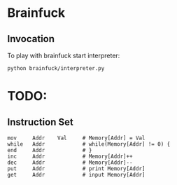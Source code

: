 Brainfuck
=========

Invocation
----------

To play with brainfuck start interpreter:

    python brainfuck/interpreter.py

TODO:
=====

Instruction Set
---------------

    mov     Addr    Val     # Memory[Addr] = Val
    while   Addr            # while(Memory[Addr] != 0) {
    end     Addr            # } 
    inc     Addr            # Memory[Addr]++
    dec     Addr            # Memory[Addr]--
    put     Addr            # print Memory[Addr]
    get     Addr            # input Memory[Addr]

